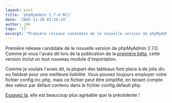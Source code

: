 ```yaml
---
layout: post
title: 'phpMyAdmin 2.7.0 RC1'
date: '2005-11-20 03:29:24'
author: j0k
tags: '[]'
excerpt: "Première release candidate de le nouvelle version de phpMyAdmin 2.7.0.   Comme je vous l'avais dit lors de la publication de la [première bêta](http://www.j0k3r.net/news-phpmyadmin-2-7-0-beta1-827.html), cette version inclut un tout nouveau module d'importation.  \n  \nComme je voulais l'avais dit, la plupart des tableaux font place à de jolis div ou      …"
---
```


Première release candidate de le nouvelle version de phpMyAdmin 2.7.0.   Comme je vous l'avais dit lors de la publication de la [première bêta](http://www.j0k3r.net/news-phpmyadmin-2-7-0-beta1-827.html), cette version inclut un tout nouveau module d'importation.

Comme je voulais l'avais dit, la plupart des tableaux font place à de jolis div ou fieldset pour une meilleure lisibilité.   Vous pouvez toujours employer votre fichier config.inc.php, mais ce fichier peut être simplifié, en tenant compte des valeur par défaut contenu dans le fichier config.default.php.

[Essayez là](http://www.phpmyadmin.net/home_page/downloads.php#2.7.0-rc1), elle est beaucoup plus agréable que la précédente !
